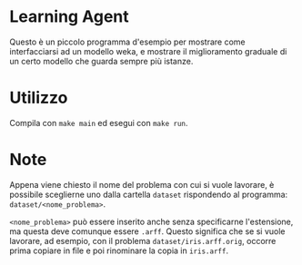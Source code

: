
# Learning Agent

Questo è un piccolo programma d'esempio per mostrare come interfacciarsi ad un modello weka, e mostrare il miglioramento graduale di un certo modello che guarda sempre più istanze. 

# Utilizzo

Compila con `make main` ed esegui con `make run`.

# Note

Appena viene chiesto il nome del problema con cui si vuole lavorare, è possibile sceglierne uno dalla cartella `dataset` rispondendo al programma: `dataset/<nome_problema>`.

`<nome_problema>` può essere inserito anche senza specificarne l'estensione, ma questa deve comunque essere `.arff`.
Questo significa che se si vuole lavorare, ad esempio, con il problema `dataset/iris.arff.orig`, occorre prima copiare in file e poi rinominare la copia in `iris.arff`.